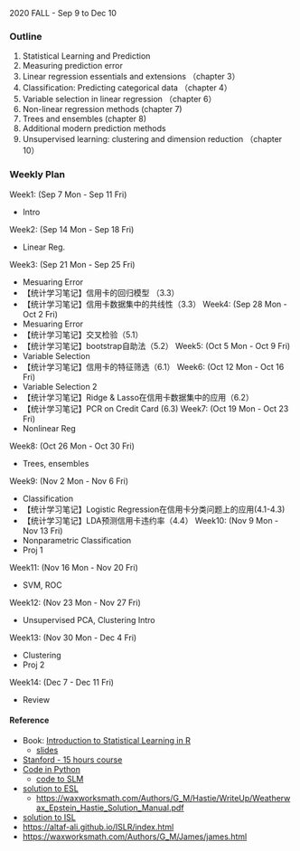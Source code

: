 2020 FALL - Sep 9 to Dec 10



### Outline
1. Statistical Learning and Prediction
2. Measuring prediction error 
3. Linear regression essentials and extensions （chapter 3）
4. Classification: Predicting categorical data （chapter 4）
5. Variable selection in linear regression （chapter 6）
6. Non-linear regression methods (chapter 7)
7. Trees and ensembles (chapter 8)
8. Additional modern prediction methods 
9. Unsupervised learning: clustering and dimension reduction （chapter 10）

### Weekly Plan

Week1: (Sep 7 Mon - Sep 11 Fri)
- Intro  

Week2: (Sep 14 Mon - Sep 18 Fri)
- Linear Reg.  

Week3: (Sep 21 Mon - Sep 25 Fri)
- Mesuaring Error  
- 【统计学习笔记】信用卡的回归模型 （3.3）
- 【统计学习笔记】信用卡数据集中的共线性（3.3）
Week4: (Sep 28 Mon - Oct 2 Fri)
- Mesuaring Error   
- 【统计学习笔记】交叉检验（5.1）
- 【统计学习笔记】bootstrap自助法（5.2）
Week5: (Oct 5 Mon - Oct 9 Fri)
- Variable Selection  
- 【统计学习笔记】信用卡的特征筛选（6.1）
Week6: (Oct 12 Mon - Oct 16 Fri)
- Variable Selection 2  
- 【统计学习笔记】Ridge & Lasso在信用卡数据集中的应用（6.2）
- 【统计学习笔记】PCR on Credit Card (6.3)
Week7: (Oct 19 Mon - Oct 23 Fri)
- Nonlinear Reg  

Week8: (Oct 26 Mon - Oct 30 Fri)
- Trees, ensembles  

Week9: (Nov 2 Mon - Nov 6 Fri)
- Classification  
- 【统计学习笔记】Logistic Regression在信用卡分类问题上的应用(4.1-4.3)
- 【统计学习笔记】LDA预测信用卡违约率（4.4）
Week10: (Nov 9 Mon - Nov 13 Fri)
- Nonparametric Classification
- Proj 1  

Week11: (Nov 16 Mon - Nov 20 Fri)
- SVM, ROC  

Week12: (Nov 23 Mon - Nov 27 Fri)
- Unsupervised PCA, Clustering Intro  

Week13: (Nov 30 Mon - Dec 4 Fri)
- Clustering
- Proj 2  

Week14: (Dec 7 - Dec 11 Fri)
- Review  

#### Reference
- Book: [Introduction to Statistical Learning in R](http://faculty.marshall.usc.edu/gareth-james/ISL/index.html)
  - [slides](http://rstudio-pubs-static.s3.amazonaws.com/359626_2b9afb36e956418b92a66f8068fa5d2b.html)
- [Stanford - 15 hours course](https://www.r-bloggers.com/in-depth-introduction-to-machine-learning-in-15-hours-of-expert-videos/)
- [Code in Python](https://github.com/gaufung/ISL)
  - [code to SLM](https://github.com/fengdu78/lihang-code)
- [solution to ESL](https://esl.hohoweiya.xyz/)
  - https://waxworksmath.com/Authors/G_M/Hastie/WriteUp/Weatherwax_Epstein_Hastie_Solution_Manual.pdf
- [solution to ISL](https://github.com/asadoughi/stat-learning)
- https://altaf-ali.github.io/ISLR/index.html
- https://waxworksmath.com/Authors/G_M/James/james.html
